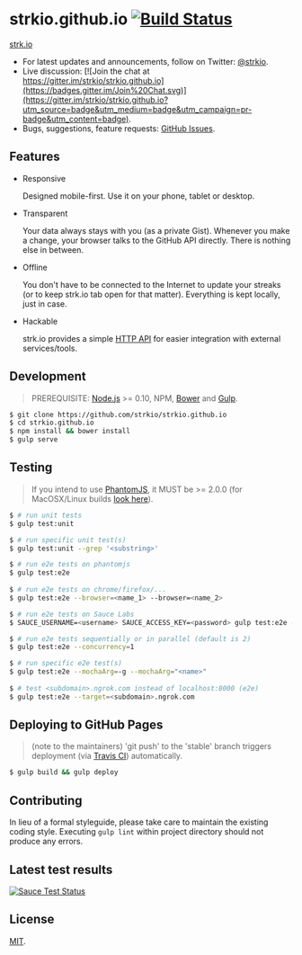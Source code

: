 # strkio.github.io [![Build Status](https://travis-ci.org/strkio/strkio.github.io.svg?branch=develop)](https://travis-ci.org/strkio/strkio.github.io) 

[strk.io](http://strk.io/)

- For latest updates and announcements, follow on Twitter: [@strkio](https://twitter.com/strkio).
- Live discussion: [![Join the chat at https://gitter.im/strkio/strkio.github.io](https://badges.gitter.im/Join%20Chat.svg)](https://gitter.im/strkio/strkio.github.io?utm_source=badge&utm_medium=badge&utm_campaign=pr-badge&utm_content=badge).
- Bugs, suggestions, feature requests: [GitHub Issues](https://github.com/strkio/strkio.github.io/issues).

## Features
- Responsive 
  
  Designed mobile-first. Use it on your phone, tablet or desktop.

- Transparent

  Your data always stays with you (as a private Gist).
  Whenever you make a change, your browser talks to the GitHub API directly.
  There is nothing else in between.

- Offline

  You don't have to be connected to the Internet to update your streaks (or to keep strk.io tab open for that matter). Everything is kept locally, just in case. 
  
- Hackable

  strk.io provides a simple <a href="https://github.com/strkio/strkio-api-server">HTTP API</a> for easier integration with external services/tools.

## Development

> PREREQUISITE: [Node.js](http://nodejs.org/) >= 0.10, NPM, [Bower](http://bower.io/) and [Gulp](http://gulpjs.com/). 

```sh
$ git clone https://github.com/strkio/strkio.github.io
$ cd strkio.github.io
$ npm install && bower install
$ gulp serve
```

## Testing 

> If you intend to use [PhantomJS](https://github.com/ariya/phantomjs), it MUST be >= 2.0.0 (for MacOSX/Linux builds 
  [look here](https://github.com/eugene1g/phantomjs/releases)). 

```sh
$ # run unit tests
$ gulp test:unit

$ # run specific unit test(s)
$ gulp test:unit --grep '<substring>'

$ # run e2e tests on phantomjs
$ gulp test:e2e
 
$ # run e2e tests on chrome/firefox/... 
$ gulp test:e2e --browser=<name_1> --browser=<name_2>

$ # run e2e tests on Sauce Labs
$ SAUCE_USERNAME=<username> SAUCE_ACCESS_KEY=<password> gulp test:e2e --browser=saucelabs

$ # run e2e tests sequentially or in parallel (default is 2)
$ gulp test:e2e --concurrency=1

$ # run specific e2e test(s) 
$ gulp test:e2e --mochaArg=-g --mochaArg="<name>"
 
$ # test <subdomain>.ngrok.com instead of localhost:8000 (e2e) 
$ gulp test:e2e --target=<subdomain>.ngrok.com  
```

## Deploying to GitHub Pages

> (note to the maintainers) 'git push' to the 'stable' branch triggers deployment (via 
[Travis CI](https://travis-ci.org/strkio/strkio.github.io)) automatically.

```sh
$ gulp build && gulp deploy
```

## Contributing

In lieu of a formal styleguide, please take care to maintain the existing coding style.
Executing `gulp lint` within project directory should not produce any errors.

## Latest test results

[![Sauce Test Status](https://saucelabs.com/browser-matrix/strkio.svg)](https://saucelabs.com/u/strkio)

## License

[MIT](http://opensource.org/licenses/mit-license.php).
